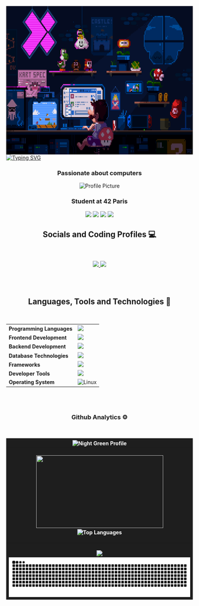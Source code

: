 <img src="https://github.com/anis-guechetouli/anis-guechetouli/blob/main/gif.gif?raw=true" align="center" alt="Coding" width="700" height="400" />


<a href="https://git.io/typing-svg">
  <img src="https://readme-typing-svg.demolab.com?font=Fira+Code&pause=1000&color=FD35FF&width=435&lines=Hi+%F0%9F%91%8B%2C+I'm+Anis+Guechetouli" alt="Typing SVG" style="display:block; margin: 0 auto;" />
</a>

<h3 align="center">Passionate about computers</h3>

<div align="center">
  <img src="https://avatars.githubusercontent.com/u/63114141?s=64&v=4" alt="Profile Picture" width="64" height="64">
  <h3>Student at 42 Paris</h3>
</div>



<div align="center">
  <img src="https://user-images.githubusercontent.com/74038190/213866269-5d00981c-7c98-46d7-8a8e-16f462f15227.gif" width="200" />
  <img src="https://user-images.githubusercontent.com/74038190/213866269-5d00981c-7c98-46d7-8a8e-16f462f15227.gif" width="200" />
  <img src="https://user-images.githubusercontent.com/74038190/213866269-5d00981c-7c98-46d7-8a8e-16f462f15227.gif" width="200" />
  <img src="https://i.imgur.com/JjVlFLY.gif" width="200" />
</div>

<div align="center">
  <h2><strong>Socials and Coding Profiles 💻</strong></h2>
  <br><br>
  <a href="https://www.linkedin.com/in/anis-guechetouli-583b79286">
    <img src="https://img.shields.io/badge/linkedin-%230077B5.svg?style=for-the-badge&logo=linkedin&logoColor=white" />
  </a>
  <a href="mailto:anisguechetouli5@gmail.com">
    <img src="https://img.shields.io/badge/Gmail-D14836?style=for-the-badge&logo=gmail&logoColor=white" />
  </a>
</div>

<br><br>

<div align="center">
  <h2><strong>Languages, Tools and Technologies 🚀</strong></h2>
  <br>
  <table>
    <tr>
      <td><strong>Programming Languages</strong></td>
      <td><img height="40" src="https://skillicons.dev/icons?i=c,python,java,html,css&theme=dark" /></td>
    </tr>
    <tr>
      <td><strong>Frontend Development</strong></td>
      <td><img height="40" src="https://skillicons.dev/icons?i=html,css,bootstrap,tailwind,react&theme=dark" /></td>
    </tr>
    <tr>
      <td><strong>Backend Development</strong></td>
      <td><img height="40" src="https://skillicons.dev/icons?i=php&theme=dark" /></td>
    </tr>
    <tr>
      <td><strong>Database Technologies</strong></td>
      <td><img height="40" src="https://skillicons.dev/icons?i=mysql&theme=dark" /></td>
    </tr>
    <tr>
      <td><strong>Frameworks</strong></td>
      <td><img height="40" src="https://skillicons.dev/icons?i=nodejs&theme=dark" /></td>
    </tr>
    <tr>
      <td><strong>Developer Tools</strong></td>
      <td><img height="40" src="https://skillicons.dev/icons?i=git,github,vscode,vim,idea&theme=dark" /></td>
    </tr>
    <tr>
      <td><strong>Operating System</strong></td>
      <td><img src="https://img.shields.io/badge/Linux-FCC624?style=for-the-badge&logo=linux&logoColor=black" alt="Linux" /></td>
    </tr>
  </table>
</div>

<br><br>

<div align="center">
  <h3><strong>Github Analytics ⚙️</strong></h3>
  <br>
  <table style="width: 100%; background-color: #1e1e1e; color: white; table-layout: fixed;">
    <thead>
      <tr>
        <th colspan="2" align="center">
          <img src="./profile-3d-contrib/profile-night-green.svg" alt="Night Green Profile" style="width: 100%; object-fit: contain;" />
        </th>
      </tr>
      <tr>
        <th style="padding: 20px; text-align: center;">
          <a target="_blank" rel="noopener noreferrer nofollow" href="https://github-readme-stats.vercel.app/api?username=anis-guechetouli&theme=ambient_gradient">
            <img src="https://github-readme-stats.vercel.app/api?username=anis-guechetouli&theme=ambient_gradient" style="width: 24.5em; height: 14em; object-fit: contain;" />
          </a>
          <img src="https://github-readme-stats.vercel.app/api/top-langs/?username=anis-guechetouli&theme=ambient_gradient" style="width: 24.5em; height: 14em; object-fit: contain;" alt="Top Languages" />
        </th>
      </tr>
    </thead>
    <tr>
      <td colspan="2" align="center">
        <br>
        <img src="https://i.imgur.com/x1KbuCq.gif" width="500" />
        <picture>
          <source media="(prefers-color-scheme: dark)" srcset="https://raw.githubusercontent.com/The-Abhishek-Singh/The-Abhishek-Singh/output/github-contribution-grid-snake-dark.svg" />
          <source media="(prefers-color-scheme: light)" srcset="https://raw.githubusercontent.com/The-Abhishek-Singh/The-Abhishek-Singh/output/github-contribution-grid-snake.svg" />
          <img alt="github-snake" src="https://raw.githubusercontent.com/The-Abhishek-Singh/The-Abhishek-Singh/output/github-contribution-grid-snake-dark.svg" />
        </picture>


  </table>
</div>
